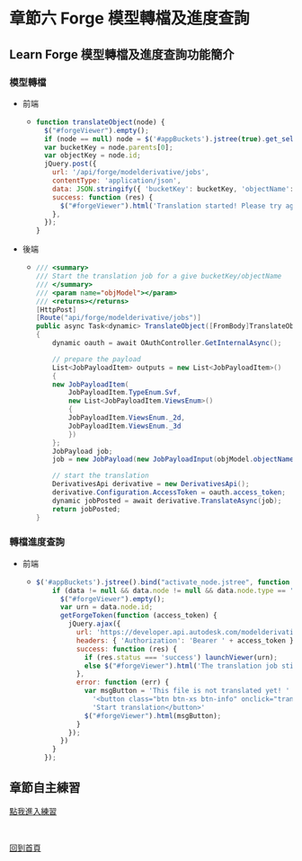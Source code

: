 # 章節六 Forge 模型轉檔及進度查詢

## Learn Forge 模型轉檔及進度查詢功能簡介

### 模型轉檔

- 前端
  
  - ```javascript
    function translateObject(node) {
      $("#forgeViewer").empty();
      if (node == null) node = $('#appBuckets').jstree(true).get_selected(true)[0];
      var bucketKey = node.parents[0];
      var objectKey = node.id;
      jQuery.post({
        url: '/api/forge/modelderivative/jobs',
        contentType: 'application/json',
        data: JSON.stringify({ 'bucketKey': bucketKey, 'objectName': objectKey }),
        success: function (res) {
          $("#forgeViewer").html('Translation started! Please try again in a moment.');
        },
      });
    }
    ```
- 後端
  
  - ```c#
    /// <summary>
    /// Start the translation job for a give bucketKey/objectName
    /// </summary>
    /// <param name="objModel"></param>
    /// <returns></returns>
    [HttpPost]
    [Route("api/forge/modelderivative/jobs")]
    public async Task<dynamic> TranslateObject([FromBody]TranslateObjectModel objModel)
    {
        dynamic oauth = await OAuthController.GetInternalAsync();
    
        // prepare the payload
        List<JobPayloadItem> outputs = new List<JobPayloadItem>()
        {
        new JobPayloadItem(
            JobPayloadItem.TypeEnum.Svf,
            new List<JobPayloadItem.ViewsEnum>()
            {
            JobPayloadItem.ViewsEnum._2d,
            JobPayloadItem.ViewsEnum._3d
            })
        };
        JobPayload job;
        job = new JobPayload(new JobPayloadInput(objModel.objectName), new JobPayloadOutput(outputs));
    
        // start the translation
        DerivativesApi derivative = new DerivativesApi();
        derivative.Configuration.AccessToken = oauth.access_token;
        dynamic jobPosted = await derivative.TranslateAsync(job);
        return jobPosted;
    }
    ```

### 轉檔進度查詢

- 前端
  
  - ```javascript
    $('#appBuckets').jstree().bind("activate_node.jstree", function (evt, data) {
        if (data != null && data.node != null && data.node.type == 'object') {
          $("#forgeViewer").empty();
          var urn = data.node.id;
          getForgeToken(function (access_token) {
            jQuery.ajax({
              url: 'https://developer.api.autodesk.com/modelderivative/v2/designdata/' + urn + '/manifest',
              headers: { 'Authorization': 'Bearer ' + access_token },
              success: function (res) {
                if (res.status === 'success') launchViewer(urn);
                else $("#forgeViewer").html('The translation job still running: ' + res.progress + '. Please try again in a moment.');
              },
              error: function (err) {
                var msgButton = 'This file is not translated yet! ' +
                  '<button class="btn btn-xs btn-info" onclick="translateObject()"><span class="glyphicon glyphicon-eye-open"></span> ' +
                  'Start translation</button>'
                $("#forgeViewer").html(msgButton);
              }
            });
          })
        }
      });
    ```

## 章節自主練習

[點我進入練習](Practice.md)

<br/>

[回到首頁](../README.md)